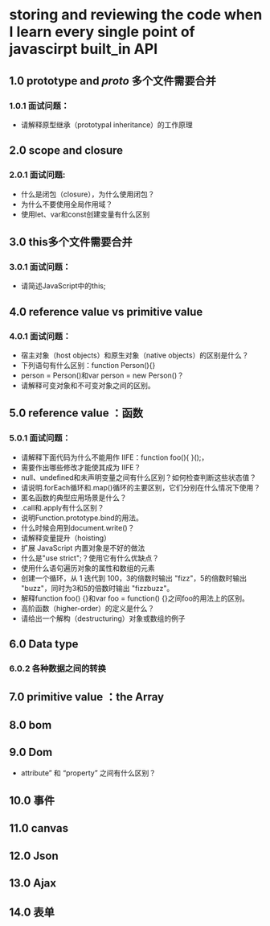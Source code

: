 # storing and reviewing  the code when I learn every single point of javascirpt built_in API <br>
## 1.0 prototype and _proto_ 多个文件需要合并<br>
### 1.0.1 面试问题：<br>

* 请解释原型继承（prototypal inheritance）的工作原理<br>





## 2.0 scope and closure<br>
### 2.0.1 面试问题:<br>
* 什么是闭包（closure），为什么使用闭包？<br>
* 为什么不要使用全局作用域？<br>
* 使用let、var和const创建变量有什么区别<br>
  
  
  
  
  
## 3.0 this多个文件需要合并<br>
### 3.0.1 面试问题：<br>

* 请简述JavaScript中的this;<br>
      



## 4.0 reference value vs primitive value <br>
### 4.0.1  面试问题：<br>

* 宿主对象（host objects）和原生对象（native objects）的区别是什么？<br>
* 下列语句有什么区别：function Person(){}<br>
* person = Person()和var person = new Person()？<br>
* 请解释可变对象和不可变对象之间的区别。 <br>              




## 5.0 reference value ：函数<br>
### 5.0.1 面试问题：<br> 

* 请解释下面代码为什么不能用作 IIFE：function foo(){ }();，<br>
* 需要作出哪些修改才能使其成为 IIFE？<br>
* null、undefined和未声明变量之间有什么区别？如何检查判断这些状态值？<br>
* 请说明.forEach循环和.map()循环的主要区别，它们分别在什么情况下使用？<br>              
* 匿名函数的典型应用场景是什么？<br>
* .call和.apply有什么区别？ <br>
* 说明Function.prototype.bind的用法。<br>
* 什么时候会用到document.write()？<br>
* 请解释变量提升（hoisting）<br>
* 扩展 JavaScript 内置对象是不好的做法<br>
* 什么是"use strict";？使用它有什么优缺点？<br>  
* 使用什么语句遍历对象的属性和数组的元素 <br>
* 创建一个循环，从 1 迭代到 100，3的倍数时输出 "fizz"，5的倍数时输出 "buzz"，同时为3和5的倍数时输出 "fizzbuzz"。  <br>  
* 解释function foo() {}和var foo = function() {}之间foo的用法上的区别。<br>
* 高阶函数（higher-order）的定义是什么？<br>
* 请给出一个解构（destructuring）对象或数组的例子<br>        
              
## 6.0 Data type <br>
### 6.0.2 各种数据之间的转换<br>
## 7.0 primitive value ：the Array <br>
## 8.0 bom<br>
## 9.0 Dom<br>
* attribute” 和 “property” 之间有什么区别？
## 10.0 事件<br>
## 11.0 canvas<br>
## 12.0 Json<br>
## 13.0 Ajax<br>
## 14.0 表单<br>


